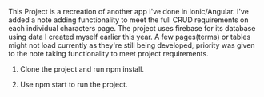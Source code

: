 This Project is a recreation of another app I've done in Ionic/Angular.  I've added a note adding functionality to meet the full CRUD requirements on each individual characters page.  The project uses firebase for its database using data I created myself earlier this year.  A few pages(terms) or tables might not load currently as they're still being developed, priority was given to the note taking functionality to meet project requirements.

1. Clone the project and run npm install.

2. Use npm start to run the project.
